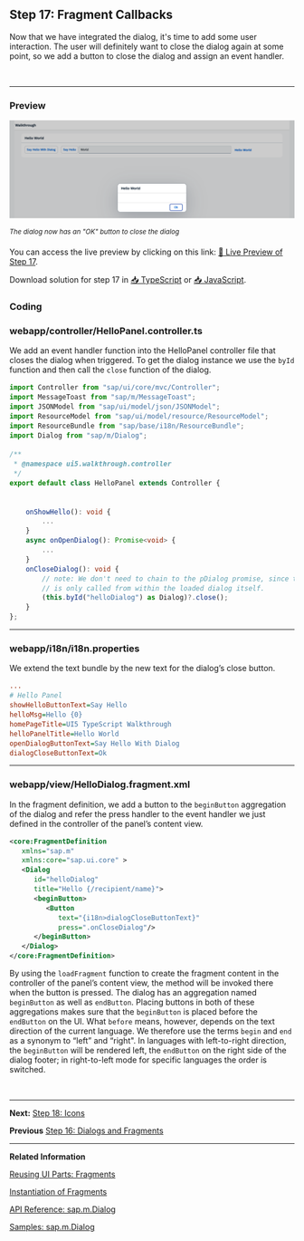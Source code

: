 ## Step 17: Fragment Callbacks

Now that we have integrated the dialog, it's time to add some user interaction. The user will definitely want to close the dialog again at some point, so we add a button to close the dialog and assign an event handler.

&nbsp;

***

### Preview
  
![](assets/loioc351bbd078824c43bf1758b0c3679cbd_LowRes.png "The dialog now has an &quot;OK&quot; button")

<sup>*The dialog now has an &quot;OK&quot; button to close the dialog*</sup>

You can access the live preview by clicking on this link: [🔗 Live Preview of Step 17](https://sap-samples.github.io/ui5-typescript-walkthrough/build/17/index-cdn.html).

Download solution for step 17 in [📥 TypeScript](https://sap-samples.github.io/ui5-typescript-walkthrough/ui5-typescript-walkthrough-step-17.zip) or [📥 JavaScript](https://sap-samples.github.io/ui5-typescript-walkthrough/ui5-typescript-walkthrough-step-17-js.zip).

### Coding

### webapp/controller/HelloPanel.controller.ts

We add an event handler function into the HelloPanel controller file that closes the dialog when triggered. To get the dialog instance we use the `byId` function and then call the `close` function of the dialog.

```ts
import Controller from "sap/ui/core/mvc/Controller";
import MessageToast from "sap/m/MessageToast";
import JSONModel from "sap/ui/model/json/JSONModel";
import ResourceModel from "sap/ui/model/resource/ResourceModel";
import ResourceBundle from "sap/base/i18n/ResourceBundle";
import Dialog from "sap/m/Dialog";

/**
 * @namespace ui5.walkthrough.controller
 */
export default class HelloPanel extends Controller {
    

    onShowHello(): void {
        ...
    }
    async onOpenDialog(): Promise<void> {
        ...
    }
    onCloseDialog(): void {
        // note: We don't need to chain to the pDialog promise, since this event-handler
        // is only called from within the loaded dialog itself.
        (this.byId("helloDialog") as Dialog)?.close();
    }         
};
```

***

### webapp/i18n/i18n.properties

We extend the text bundle by the new text for the dialog’s close button.


```ini
...
# Hello Panel
showHelloButtonText=Say Hello
helloMsg=Hello {0}
homePageTitle=UI5 TypeScript Walkthrough
helloPanelTitle=Hello World
openDialogButtonText=Say Hello With Dialog
dialogCloseButtonText=Ok
```

***

### webapp/view/HelloDialog.fragment.xml

In the fragment definition, we add a button to the `beginButton` aggregation of the dialog and refer the press handler to the event handler we just defined in the controller of the panel’s content view.

```xml
<core:FragmentDefinition
   xmlns="sap.m"
   xmlns:core="sap.ui.core" >
   <Dialog
      id="helloDialog"
      title="Hello {/recipient/name}">
      <beginButton>
         <Button
            text="{i18n>dialogCloseButtonText}"
            press=".onCloseDialog"/>
      </beginButton>
   </Dialog>
</core:FragmentDefinition>
```

By using the `loadFragment` function to create the fragment content in the controller of the panel’s content view, the method will be invoked there when the button is pressed. The dialog has an aggregation named `beginButton` as well as `endButton`. Placing buttons in both of these aggregations makes sure that the `beginButton` is placed before the `endButton` on the UI. What `before` means, however, depends on the text direction of the current language. We therefore use the terms `begin` and `end` as a synonym to “left” and “right". In languages with left-to-right direction, the `beginButton` will be rendered left, the `endButton` on the right side of the dialog footer; in right-to-left mode for specific languages the order is switched.

&nbsp;

***

**Next:** [Step 18: Icons](../18/README.md "Our dialog is still pretty much empty. Since  OpenUI5 is shipped with a large icon font that contains more than 500 icons, we will add an icon to greet our users when the dialog is opened.")

**Previous** [Step 16: Dialogs and Fragments](../16/README.md "In this step, we will take a closer look at another element which can be used to assemble views: the fragment.")

***

**Related Information**

[Reusing UI Parts: Fragments](https://sdk.openui5.org/topic/36a5b130076e4b4aac2c27eebf324909.html "Fragments are light-weight UI parts (UI sub-trees) which can be reused, defined similar to views, but do not have any controller or other behavior code involved.")

[Instantiation of Fragments](https://sdk.openui5.org/topic/04129b2798c447368f4c8922c3c33cd7.html "OpenUI5 provides two options to instantiate a fragment: If it is instantiated inside a controller extending sap.ui.core.mvc.Controller, the loadFragment() function is the way to go. However, if it is instantiated in a non-controller artefact, the generic function sap.ui.core.Fragment.load() can be used.")

[API Reference: sap.m.Dialog](https://sdk.openui5.org/api/sap.m.Dialog)

[Samples: sap.m.Dialog](https://sdk.openui5.org/entity/sap.m.Dialog)
